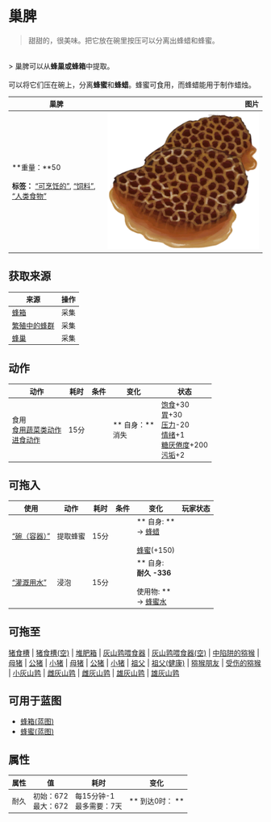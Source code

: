 # 巢脾  
> 甜甜的，很美味。把它放在碗里按压可以分离出蜂蜡和蜂蜜。  
<br>  
> 巢脾可以从<b>蜂巢或蜂箱</b>中提取。<br><br>可以将它们压在碗上，分离<b>蜂蜜</b>和<b>蜂蜡</b>。蜂蜜可食用，而蜂蜡能用于制作蜡烛。  
  
  巢脾  |   图片   
 ----  |  ----:   
 **重量：**50<br><br>**标签：**	[“可烹饪的”](tag_Cookable.md), [“饲料”](tag_Feed.md), [“人类食物”](tag_HumanFood.md)  |  <img decoding="async" src="Sprite/BeeHoneycomb.png" href="a.md" style="max-width:300px;max-height:300px;">   
  
## 获取来源  
来源  |  操作  
----  |  ----  
[蜂箱](BeeSkep.md)  |  采集  
[繁殖中的蜂群](BeeSkepSwarming.md)  |  采集  
[蜂巢](Beehive.md)  |  采集  
## 动作  
动作  |  耗时  |  条件  |  变化  |  状态  
----  |  ----  |  ----  |  ----  |  ----  
食用<br>[食用蔬菜类动作](VegetarianAction.md)<br>[进食动作](EatingAction.md)  |  15分  |    |  ** 自身：**<br>消失  |  [饱食](Satiation.md)+30<br>[胃](Stomach.md)+30<br>[压力](Stress.md)-20<br>[情绪](Morale.md)+1<br>[糖<nobr>厌倦度</nobr>](SaturationSugar.md)+200<br>[污垢](Filth.md)+2  
## 可拖入  
使用  |  动作  |  耗时  |  条件  |  变化  |  玩家状态  
----  |  ----  |  ----  |  ----  |  ----  |  ----  
[“碗（容器）”](tag_ContainerBowl.md)  |  提取蜂蜜<br>  |  15分  |    |  ** 自身: **<br>→ [蜂蜡](Beeswax.md)<br><br>[蜂蜜](LQ_Honey.md)(+150)  |    
[“灌溉用水”](tag_WaterFresh.md)  |  浸泡<br>  |  15分  |    |  ** 自身: **<br>耐久  -336<br><br>** 使用物: **<br>→ [蜂蜜水](LQ_HoneyWater.md)  |    
## 可拖至  
[猪食槽](BoarFeeder.md) | [猪食槽(空)](BoarFeederEmpty.md) | [堆肥箱](CompostBin.md) | [灰山鹑喂食器](PartridgeFeeder.md) | [灰山鹑喂食器(空)](PartridgeFeederEmpty.md) | [中陷阱的猕猴](CageTrapMacaque.md) | [母猪](BoarEnclosureFemale.md) | [公猪](BoarEnclosureMale.md) | [小猪](BoarEnclosurePiglet.md) | [母猪](BoarTiedFemale.md) | [公猪](BoarTiedMale.md) | [小猪](BoarTiedPiglet.md) | [祖父](Grandfather.md) | [祖父(健康)](GrandfatherHealthy.md) | [猕猴朋友](MacaqueFriend.md) | [受伤的猕猴](MacaqueWounded.md) | [小灰山鹑](PartridgeChick.md) | [雌灰山鹑](PartridgeFemaleEnclosure.md) | [雌灰山鹑](PartridgeFemaleLive.md) | [雄灰山鹑](PartridgeMaleEnclosure.md) | [雄灰山鹑](PartridgeMaleLive.md)  
## 可用于蓝图  
- [蜂箱(蓝图)](Bp_BeeSkep.md)  
- [蜂蜜(蓝图)](Bp_Honey.md)  
  
  
## 属性   
属性  |  值  |  耗时  |  变化  
----  |  ----  |  ----  |  ----  
耐久  |  初始：672<br>最大：672  |  每15分钟-1<br>最多需要：7天  |  ** 到达0时： **<br>  


<script>document.title="巢脾 - 卡牌生存百科 Card Survival Wiki";</script>